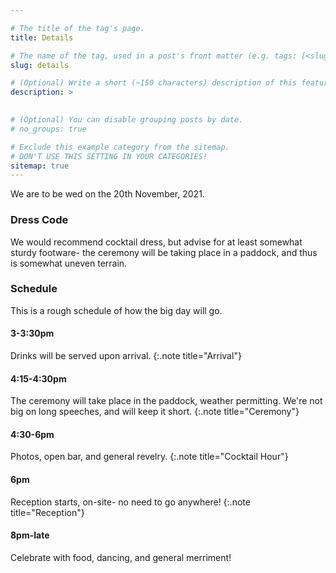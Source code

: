 ```yaml
---

# The title of the tag's page.
title: Details

# The name of the tag, used in a post's front matter (e.g. tags: [<slug>]).
slug: details

# (Optional) Write a short (~150 characters) description of this featured tag.
description: >
  

# (Optional) You can disable grouping posts by date.
# no_groups: true

# Exclude this example category from the sitemap.
# DON'T USE THIS SETTING IN YOUR CATEGORIES!
sitemap: true
---
```

We are to be wed on the 20th November, 2021.

### Dress Code
We would recommend cocktail dress, but advise for at least somewhat sturdy footware- the ceremony will be taking place in a paddock, and thus is somewhat uneven terrain.

### Schedule
This is a rough schedule of how the big day will go. 

#### 3-3:30pm
Drinks will be served upon arrival.
{:.note title="Arrival"}
#### 4:15-4:30pm
The ceremony will take place in the paddock, weather permitting. We're not big on long speeches, and will keep it short.
{:.note title="Ceremony"}
#### 4:30-6pm
Photos, open bar, and general revelry.
{:.note title="Cocktail Hour"}
#### 6pm
Reception starts, on-site- no need to go anywhere!
{:.note title="Reception"}
#### 8pm-late
Celebrate with food, dancing, and general merriment!
